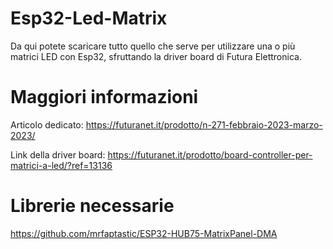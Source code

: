 # Esp32-Led-Matrix
Da qui potete scaricare tutto quello che serve per utilizzare una o più matrici LED con Esp32, sfruttando la driver board di Futura Elettronica.
# Maggiori informazioni
Articolo dedicato: https://futuranet.it/prodotto/n-271-febbraio-2023-marzo-2023/

Link della driver board: https://futuranet.it/prodotto/board-controller-per-matrici-a-led/?ref=13136

# Librerie necessarie

https://github.com/mrfaptastic/ESP32-HUB75-MatrixPanel-DMA
